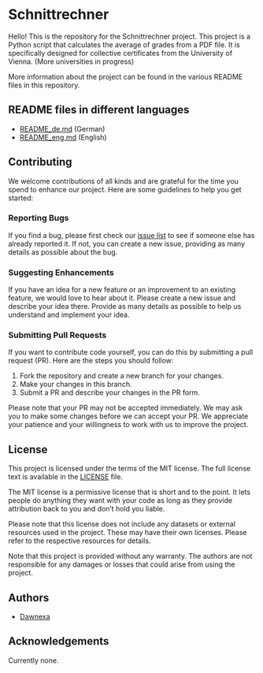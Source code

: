 # Schnittrechner 

Hello! This is the repository for the Schnittrechner project. This project is a Python script that calculates the average of grades from a PDF file. It is specifically designed for collective certificates from the University of Vienna. (More universities in progress)

More information about the project can be found in the various README files in this repository.

## README files in different languages

- [README_de.md](README_de.md) (German)
- [README_eng.md](README_eng.md) (English)

## Contributing

We welcome contributions of all kinds and are grateful for the time you spend to enhance our project. Here are some guidelines to help you get started:

### Reporting Bugs

If you find a bug, please first check our [issue list](https://github.com/Dawnexa/Automated-Pore-Detection-ML/issues) to see if someone else has already reported it. If not, you can create a new issue, providing as many details as possible about the bug.

### Suggesting Enhancements

If you have an idea for a new feature or an improvement to an existing feature, we would love to hear about it. Please create a new issue and describe your idea there. Provide as many details as possible to help us understand and implement your idea.

### Submitting Pull Requests

If you want to contribute code yourself, you can do this by submitting a pull request (PR). Here are the steps you should follow:

1. Fork the repository and create a new branch for your changes.
2. Make your changes in this branch.
3. Submit a PR and describe your changes in the PR form.

Please note that your PR may not be accepted immediately. We may ask you to make some changes before we can accept your PR. We appreciate your patience and your willingness to work with us to improve the project.

## License

This project is licensed under the terms of the MIT license. The full license text is available in the [LICENSE](LICENSE) file.

The MIT license is a permissive license that is short and to the point. It lets people do anything they want with your code as long as they provide attribution back to you and don’t hold you liable.

Please note that this license does not include any datasets or external resources used in the project. These may have their own licenses. Please refer to the respective resources for details.

Note that this project is provided without any warranty. The authors are not responsible for any damages or losses that could arise from using the project.

## Authors

- [Dawnexa](https://github.com/Dawnexa)

## Acknowledgements

Currently none.

